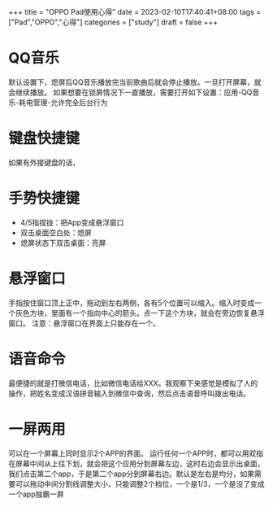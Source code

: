 +++
title = "OPPO Pad使用心得"
date = 2023-02-10T17:40:41+08:00
tags = ["Pad","OPPO","心得"]
categories = ["study"]
draft = false
+++

# QQ音乐
默认设置下，熄屏后QQ音乐播放完当前歌曲后就会停止播放。一旦打开屏幕，就会继续播放。
如果想要在锁屏情况下一直播放，需要打开如下设置：应用-QQ音乐-耗电管理-允许完全后台行为

# 键盘快捷键
如果有外接键盘的话，

# 手势快捷键

- 4/5指捏拢：把App变成悬浮窗口
- 双击桌面空白处：熄屏
- 熄屏状态下双击桌面：亮屏

# 悬浮窗口
手指按住窗口顶上正中，拖动到左右两侧，各有5个位置可以缩入。缩入时变成一个灰色方块，里面有一个指向中心的箭头。点一下这个方块，就会在旁边恢复悬浮窗口。
注意：悬浮窗口在界面上只能存在一个。

# 语音命令
最便捷的就是打微信电话，比如微信电话给XXX。我观察下来感觉是模拟了人的操作，把姓名变成汉语拼音输入到微信中查询，然后点击语音呼叫拨出电话。

# 一屏两用
可以在一个屏幕上同时显示2个APP的界面。
运行任何一个APP时，都可以用双指在屏幕中间从上往下划，就会把这个应用分到屏幕左边，这时右边会显示出桌面，我们点击第二个app，于是第二个app分到屏幕右边。默认是左右是均分，如果需要可以拖动中间分割线调整大小，只能调整2个档位，一个是1/3，一个是没了变成一个app独霸一屏